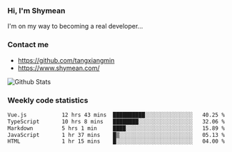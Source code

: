 ### Hi, I'm Shymean

I'm on my way to becoming a real developer...

### Contact me

- <https://github.com/tangxiangmin>
- <https://www.shymean.com/>

![Github Stats](https://github-readme-stats.vercel.app/api?username=tangxiangmin&show_icons=true&theme=dark)


###  Weekly code statistics

<!--START_SECTION:waka-->

```txt
Vue.js           12 hrs 43 mins  ██████████░░░░░░░░░░░░░░░   40.25 %
TypeScript       10 hrs 8 mins   ████████░░░░░░░░░░░░░░░░░   32.06 %
Markdown         5 hrs 1 min     ████░░░░░░░░░░░░░░░░░░░░░   15.89 %
JavaScript       1 hr 37 mins    █▒░░░░░░░░░░░░░░░░░░░░░░░   05.13 %
HTML             1 hr 15 mins    █░░░░░░░░░░░░░░░░░░░░░░░░   04.00 %
```

<!--END_SECTION:waka-->